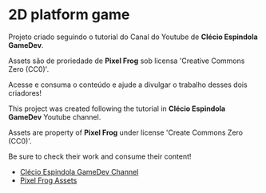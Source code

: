 # 2D platform game

Projeto criado seguindo o tutorial do Canal do Youtube de **Clécio Espindola GameDev**.

Assets são de proriedade de **Pixel Frog** sob licensa 'Creative Commons Zero (CC0)'.

Acesse e consuma o conteúdo e ajude a divulgar o trabalho desses dois criadores!



This project was created following the tutorial in **Clécio Espindola GameDev** Youtube channel.

Assets are property of **Pixel Frog** under license 'Create Commons Zero (CC0)'.

Be sure to check their work and consume their content!

- [Clécio Espindola GameDev Channel](https://www.youtube.com/c/Cl%C3%A9cioEsp%C3%ADndola)
- [Pixel Frog Assets](https://pixelfrog-assets.itch.io/pixel-adventure-1)


